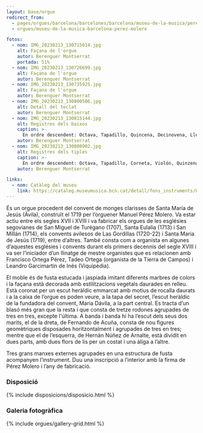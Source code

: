 ```yaml
---
layout: base/orgue
redirect_from:
  - pages/orgues/barcelona/barcelones/barcelona/museu-de-la-musica/perez-molero
  - orgues/museu-de-la-musica-barcelona-perez-molero

fotos:
  - nom: IMG_20230213_130715014.jpg
    alt: Façana de l'orgue
    autor: Berenguer Montserrat
    portada: 51%
  - nom: IMG_20230213_130726699.jpg
    alt: Façana de l'orgue
    autor: Berenguer Montserrat
  - nom: IMG_20230213_130735925.jpg
    alt: Façana de l'orgue
    autor: Berenguer Montserrat
  - nom: IMG_20230213_130800586.jpg
    alt: Detall del teclat
    autor: Berenguer Montserrat
  - nom: IMG_20230213_130815144.jpg
    alt: Registres dels baixos
    caption: >-
      En ordre descendent: Octava, Tapadillo, Quincena, Decinovena, Lleno i Ventidocena.
    autor: Berenguer Montserrat
  - nom: IMG_20230213_130808902.jpg
    alt: Registres dels tiples
    caption: >-
      En ordre descendent: Octava, Tapadillo, Corneta, Violón, Quinzena, Lleno i Docena.
    autor: Berenguer Montserrat

links:
  - nom: Catàleg del museu
    link: https://cataleg.museumusica.bcn.cat/detall/fons_instruments/H310416/?resultsetnav=6145fd19877ed
---
```


És un orgue procedent del convent de monges clarisses de Santa María de Jesús (Àvila), construït el 1719 per l’orguener
Manuel Pérez Molero. Va estar actiu entre els segles XVII i XVIII i va fabricar els orgues de les esglésies segovianes 
de San Miguel de Turégano (1707), Santa Eulalia (1713) i San Millán (1714), els convents avilesos de Las Gordillas 
(1720-22) i Santa Maria de Jesús (1719), entre d’altres. També consta com a organista en algunes d’aquestes esglésies 
i convents durant els primers decennis del segle XVIII i va ser l’iniciador d’un llinatge de mestre organistes que es 
relacionen amb Francisco Ortega Pérez, Tadeo Ortega (organista de la Tierra de Campos) i Leandro Garcimartín de Inés 
(Viquipèdia). 

El moble és de fusta estucada i jaspiada imitant diferents marbres de colors i la façana està decorada 
amb estilitzacions vegetals daurades en relleu. Està coronat per un escut heràldic emmarcat amb motius de rocalla 
daurats i a la caixa de l’orgue es poden veure, a la tapa del secret, l’escut heràldic de la fundadora del convent, 
Maria Dávila, a la part central. Es tracta d’un blasó més gran que la resta i que consta de tretze rodones agrupades 
de tres en tres, excepte l'última. A banda i banda hi ha l’escut dels seus dos marits, el de la dreta, de Fernando de 
Acuña, consta de nou figures geomètriques disposades horitzontalment i agrupades de tres en tres; mentre que el de 
l’esquerra, de Hernán Núñez de Arnalte, està dividit en dues parts, amb dues flors de lis per un costat i una àliga a 
l’altre. 

Tres grans manxes externes agrupades en una estructura de fusta acompanyen l’instrument. Duu una 
inscripció a l’interior amb la firma de Pérez Molero i l’any de fabricació.

### Disposició

{% include disposicions/disposicio.html %}

### Galeria fotogràfica

{% include orgues/gallery-grid.html %}
